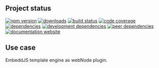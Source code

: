 <!-- #!/usr/bin/env markdown
-*- coding: utf-8 -*-
region header
Copyright Torben Sickert 16.12.2012

License
   This library written by Torben Sickert stand under a creative commons
   naming 3.0 unported license.
   see https://creativecommons.org/licenses/by/3.0/deed.de
endregion -->

Project status
--------------

[![npm version](https://badge.fury.io/js/templatewebnodeplugin.svg)](https://www.npmjs.com/package/templatewebnodeplugin)
[![downloads](https://img.shields.io/npm/dy/templatewebnodeplugin.svg)](https://www.npmjs.com/package/templatewebnodeplugin)
[![build status](https://travis-ci.org/thaibault/templateWebNodePlugin.svg?branch=master)](https://travis-ci.org/thaibault/templateWebNodePlugin)
[![code coverage](https://coveralls.io/repos/github/thaibault/templateWebNodePlugin/badge.svg)](https://coveralls.io/github/thaibault/templateWebNodePlugin)
[![dependencies](https://img.shields.io/david/thaibault/templatewebnodeplugin.svg)](https://david-dm.org/thaibault/templatewebnodeplugin)
[![development dependencies](https://img.shields.io/david/dev/thaibault/templatewebnodeplugin.svg)](https://david-dm.org/thaibault/templatewebnodeplugin?type=dev)
[![peer dependencies](https://img.shields.io/david/peer/thaibault/templatewebnodeplugin.svg)](https://david-dm.org/thaibault/templatewebnodeplugin?type=peer)
[![documentation website](https://img.shields.io/website-up-down-green-red/https/torben.website/templateWebNodePlugin.svg?label=documentation-website)](https://torben.website/templateWebNodePlugin)

Use case
--------

EmbeddJS template engine as webNode plugin.

<!-- region vim modline
vim: set tabstop=4 shiftwidth=4 expandtab:
vim: foldmethod=marker foldmarker=region,endregion:
endregion -->
